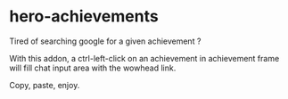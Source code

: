 # hero-achievements

Tired of searching google for a given achievement ?

With this addon, a ctrl-left-click on an achievement in achievement frame will fill chat input area with the wowhead link.

Copy, paste, enjoy.
